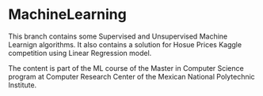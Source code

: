 # MachineLearning

This branch contains some Supervised and Unsupervised Machine Learnign algorithms. It also contains a solution for Hosue Prices Kaggle competition using Linear Regression model. 

The content is part of the ML course of the Master in Computer Science program at Computer Research Center of the Mexican National Polytechnic Institute. 
